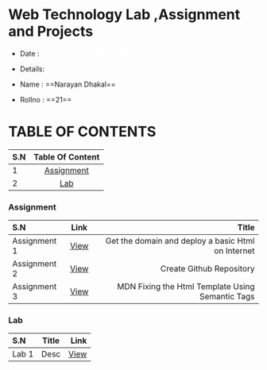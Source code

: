 # Web Technology Lab ,Assignment and Projects
- Date :  <span style="color: #fff">Tuesday ,March 29 - 2022</span>


- Details:
- Name : ==Narayan Dhakal==
- Rollno : ==21==


# TABLE OF CONTENTS



| S.N      | Table Of Content | 
| :---     |    :----:        |  
| 1        |   [Assignment](#Assignment)    |  
| 2        |   [Lab](#lab)    |  




### Assignment 
| S.N      |  Link |  Title |
| :---        |    :----:   |          ---: |
| Assignment 1      |[View](Assignments/Assignment%201/README.md)|Get the domain and deploy a basic Html on Internet       |  
| Assignment 2      | [View](Assignments/Assignment%202/README.md)| Create Github Repository     | 
| Assignment 3      |  [View](Assignments/Assignment%203/README.md)|MDN Fixing the Html Template Using Semantic Tags      | 



### Lab 
| S.N      | Title | Link    |
| :---        |    :----:   |          ---: |
| Lab 1      | Desc     |  [View](Lab/Lab%201/README.md)|

